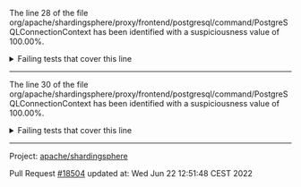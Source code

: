 The line 28 of the file org/apache/shardingsphere/proxy/frontend/postgresql/command/PostgreSQLConnectionContext has been identified with a suspiciousness value of 100.00%.

<details>
     <summary>Failing tests that cover this line</summary>

- `org.apache.shardingsphere.proxy.frontend.postgresql.command.PostgreSQLConnectionContextTest#assertCloseAllPortals`
- `org.apache.shardingsphere.proxy.frontend.postgresql.command.PostgreSQLConnectionContextTest#assertCloseSinglePortal`
- `org.apache.shardingsphere.proxy.frontend.postgresql.command.PostgreSQLConnectionContextTest#assertAddDuplicateNamedPortal`
- `org.apache.shardingsphere.proxy.frontend.postgresql.command.PostgreSQLConnectionContextTest#assertAddAndGetNamedPortal`
- `org.apache.shardingsphere.proxy.frontend.postgresql.command.PostgreSQLConnectionContextTest#assertAddAndGetUnnamedPortal`
</details>

***

The line 30 of the file org/apache/shardingsphere/proxy/frontend/postgresql/command/PostgreSQLConnectionContext has been identified with a suspiciousness value of 100.00%.

<details>
     <summary>Failing tests that cover this line</summary>

- `org.apache.shardingsphere.proxy.frontend.postgresql.command.PostgreSQLConnectionContextTest#assertCloseAllPortals`
- `org.apache.shardingsphere.proxy.frontend.postgresql.command.PostgreSQLConnectionContextTest#assertCloseSinglePortal`
- `org.apache.shardingsphere.proxy.frontend.postgresql.command.PostgreSQLConnectionContextTest#assertAddDuplicateNamedPortal`
- `org.apache.shardingsphere.proxy.frontend.postgresql.command.PostgreSQLConnectionContextTest#assertAddAndGetNamedPortal`
- `org.apache.shardingsphere.proxy.frontend.postgresql.command.PostgreSQLConnectionContextTest#assertAddAndGetUnnamedPortal`
</details>

***

Project: [apache/shardingsphere](https://github.com/apache/shardingsphere)

Pull Request [#18504](https://github.com/apache/shardingsphere/pull/18504) updated at: Wed Jun 22 12:51:48 CEST 2022
